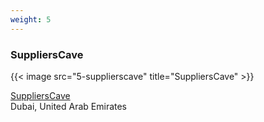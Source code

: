 ```yaml
---
weight: 5
---
```


### SuppliersCave

{{< image src="5-supplierscave" title="SuppliersCave" >}}

[SuppliersCave](https://www.supplierscave.com/)
<br/>
Dubai, United Arab Emirates
